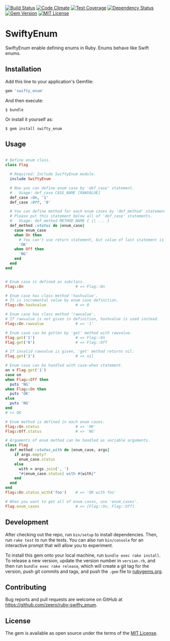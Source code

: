 [![Build Status](https://travis-ci.org/zeero/ruby-swifty_enum.svg?branch=master)](https://travis-ci.org/zeero/ruby-swifty_enum)
[![Code Climate](https://codeclimate.com/github/zeero/ruby-swifty_enum/badges/gpa.svg)](https://codeclimate.com/github/zeero/ruby-swifty_enum)
[![Test Coverage](https://codeclimate.com/github/zeero/ruby-swifty_enum/badges/coverage.svg)](https://codeclimate.com/github/zeero/ruby-swifty_enum/coverage)
[![Dependency Status](https://gemnasium.com/badges/github.com/zeero/ruby-swifty_enum.svg)](https://gemnasium.com/github.com/zeero/ruby-swifty_enum)
[![Gem Version](https://badge.fury.io/rb/swifty_enum.svg)](https://badge.fury.io/rb/swifty_enum)
[![MIT License](http://img.shields.io/badge/license-MIT-blue.svg?style=flat)](LICENSE.txt)

# SwiftyEnum

SwiftyEnum enable defining enums in Ruby. Enums behave like Swift enums.

## Installation

Add this line to your application's Gemfile:

```ruby
gem 'swifty_enum'
```

And then execute:

    $ bundle

Or install it yourself as:

    $ gem install swifty_enum

## Usage

```ruby

# Define enum class.
class Flag

  # Required: Include SwiftyEnum module.
  include SwiftyEnum

  # Now you can define enum case by 'def_case' statement.
  #   Usage: def_case CASE_NAME [RAWVALUE]
  def_case :On, '1'
  def_case :Off, '0'

  # You can define method for each enum cases by 'def_method' statement.
  # Please put this statement below all of 'def_case' statements.
  #   Usage: def_method METHOD_NAME { || ... }
  def_method :status do |enum_case|
    case enum_case
    when On then
      # You can't use return statement, but value of last statement is returned from enum method.
      'OK'
    when Off then
      'NG'
    end
  end
end


# Enum case is defined as subclass.
Flag::On                       # => Flag::On

# Enum case has class method 'hashvalue'.
# It is incremental value by enum case definition.
Flag::On.hashvalue             # => 0

# Enum case has class method 'rawvalue'.
# If rawvalue is not given in definition, hashvalue is used instead.
Flag::On.rawvalue              # => '1'

# Enum case can be gotten by 'get' method with rawvalue.
Flag.get('1')                  # => Flag::On
Flag.get('0')                  # => Flag::Off

# If invalid rawvalue is given, 'get' method returns nil.
Flag.get('2')                  # => nil

# Enum case can be handled with case-when statement.
on = Flag.get('1')
case on
when Flag::Off then
  puts 'NG'
when Flag::On then
  puts 'OK'
else
  puts 'NG'
end
# >> OK

# Enum method is defined in each enum cases.
Flag::On.status                # => 'OK'
Flag::Off.status               # => 'NG'

# Arguments of enum method can be handled as variable arguments.
class Flag
  def_method :status_with do |enum_case, args|
    if args.empty?
      enum_case.status
    else
      with = args.join(', ')
      "#{enum_case.status} with #{with}"
    end
  end
end
Flag::On.status_with('foo')    # => 'OK with foo'

# When you want to get all of enum cases, use 'enum_cases'.
Flag.enum_cases                # => [Flag::On, Flag::Off]

```

## Development

After checking out the repo, run `bin/setup` to install dependencies. Then, run `rake test` to run the tests. You can also run `bin/console` for an interactive prompt that will allow you to experiment.

To install this gem onto your local machine, run `bundle exec rake install`. To release a new version, update the version number in `version.rb`, and then run `bundle exec rake release`, which will create a git tag for the version, push git commits and tags, and push the `.gem` file to [rubygems.org](https://rubygems.org).

## Contributing

Bug reports and pull requests are welcome on GitHub at https://github.com/zeero/ruby-swifty_enum.

## License

The gem is available as open source under the terms of the [MIT License](http://opensource.org/licenses/MIT).

